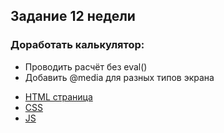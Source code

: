 ## **Задание 12 недели**
### Доработать калькулятор: 
- Проводить расчёт без eval() 
- Добавить @media  для разных типов экрана
+ [HTML страница](https://github.com/Kalinin-Alexander/first_rep/blob/main/Colcolator/calc.html)
+ [CSS](https://github.com/Kalinin-Alexander/first_rep/blob/main/Colcolator/calc.css)
+ [JS](https://github.com/Kalinin-Alexander/first_rep/blob/main/Colcolator/calc.js)
